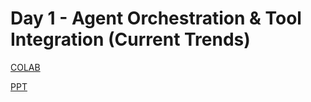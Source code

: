 # Day 1 - Agent Orchestration & Tool Integration (Current Trends)

[COLAB](https://colab.research.google.com/drive/1uLSRZ2GHeb_YMmRfk5hJTGdfysAiWiej?authuser=0#scrollTo=vFY9j5sphPKq)

[PPT](./Day%201%20slides.pptx.pdf)